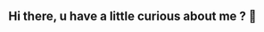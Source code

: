 ## Hi there, u have a little curious about me ? 👋

<!--
**IAsheldon/IAsheldon** is a ✨ _special_ ✨ repository because its `README.md` (this file) appears on your GitHub profile.

Here are some ideas to get you started:

- 🔭 I’m currently working on my professional life.
- 🌱 I’m currently learning About: Neural Network.
- 👯 I’m looking to collaborate on Create AI life.
- 🤔 I’m looking for help with something lol.
- 💬 Ask me about : AI please!
- 📫 How to reach me:  linkedin.com/in/pedro-lucas-a9b823212 /
- 😄 Pronouns: HIM/SHE
- ⚡ Fun fact: learning about tecnology , when u dont undestand a little things so disagree
-->
